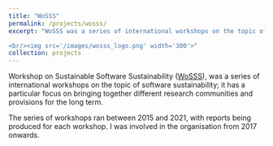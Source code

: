 ```yaml
---
title: "WoSSS"
permalink: /projects/wosss/
excerpt: "WoSSS was a series of international workshops on the topic of software sustainability.

<br/><img src='/images/wosss_logo.png' width='300'>"
collection: projects
---
```


Workshop on Sustainable Software Sustainability ([WoSSS](https://wosss.org/)), was a series of international workshops on the topic of software sustainability; it has a particular focus on bringing together different research communities and provisions for the long term.

The series of workshops ran between 2015 and 2021, with reports being produced for each workshop. I was involved in the organisation from 2017 onwards.